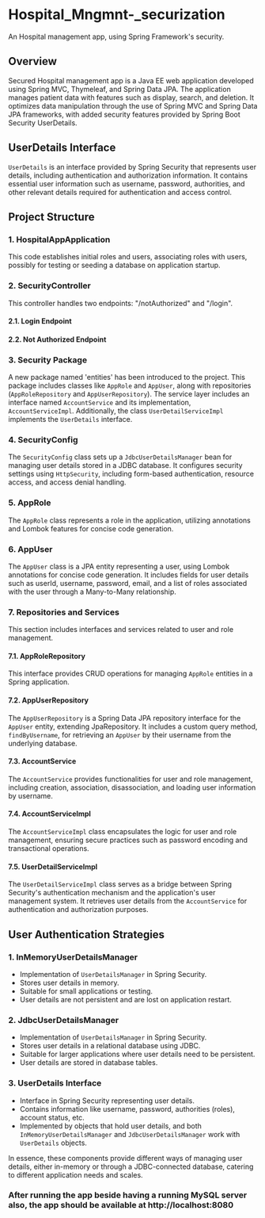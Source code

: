 # Hospital_Mngmnt-_securization
An Hospital management app, using Spring Framework's security.


## Overview

Secured Hospital management app is a Java EE web application developed using Spring MVC, Thymeleaf, and Spring Data JPA. The application manages patient data with features such as display, search, and deletion. It optimizes data manipulation through the use of Spring MVC and Spring Data JPA frameworks, with added security features provided by Spring Boot Security UserDetails.

## UserDetails Interface

`UserDetails` is an interface provided by Spring Security that represents user details, including authentication and authorization information. It contains essential user information such as username, password, authorities, and other relevant details required for authentication and access control.

## Project Structure

### 1. HospitalAppApplication

This code establishes initial roles and users, associating roles with users, possibly for testing or seeding a database on application startup.

### 2. SecurityController

This controller handles two endpoints: "/notAuthorized" and "/login".

#### 2.1. Login Endpoint


#### 2.2. Not Authorized Endpoint


### 3. Security Package

A new package named 'entities' has been introduced to the project. This package includes classes like `AppRole` and `AppUser`, along with repositories (`AppRoleRepository` and `AppUserRepository`). The service layer includes an interface named `AccountService` and its implementation, `AccountServiceImpl`. Additionally, the class `UserDetailServiceImpl` implements the `UserDetails` interface.


### 4. SecurityConfig

The `SecurityConfig` class sets up a `JdbcUserDetailsManager` bean for managing user details stored in a JDBC database. It configures security settings using `HttpSecurity`, including form-based authentication, resource access, and access denial handling.


### 5. AppRole

The `AppRole` class represents a role in the application, utilizing annotations and Lombok features for concise code generation.


### 6. AppUser

The `AppUser` class is a JPA entity representing a user, using Lombok annotations for concise code generation. It includes fields for user details such as userId, username, password, email, and a list of roles associated with the user through a Many-to-Many relationship.


### 7. Repositories and Services

This section includes interfaces and services related to user and role management.

#### 7.1. AppRoleRepository

This interface provides CRUD operations for managing `AppRole` entities in a Spring application.


#### 7.2. AppUserRepository

The `AppUserRepository` is a Spring Data JPA repository interface for the `AppUser` entity, extending JpaRepository. It includes a custom query method, `findByUsername`, for retrieving an `AppUser` by their username from the underlying database.


#### 7.3. AccountService

The `AccountService` provides functionalities for user and role management, including creation, association, disassociation, and loading user information by username.


#### 7.4. AccountServiceImpl

The `AccountServiceImpl` class encapsulates the logic for user and role management, ensuring secure practices such as password encoding and transactional operations.

#### 7.5. UserDetailServiceImpl

The `UserDetailServiceImpl` class serves as a bridge between Spring Security's authentication mechanism and the application's user management system. It retrieves user details from the `AccountService` for authentication and authorization purposes.

## User Authentication Strategies

### 1. InMemoryUserDetailsManager

- Implementation of `UserDetailsManager` in Spring Security.
- Stores user details in memory.
- Suitable for small applications or testing.
- User details are not persistent and are lost on application restart.

### 2. JdbcUserDetailsManager

- Implementation of `UserDetailsManager` in Spring Security.
- Stores user details in a relational database using JDBC.
- Suitable for larger applications where user details need to be persistent.
- User details are stored in database tables.

### 3. UserDetails Interface

- Interface in Spring Security representing user details.
- Contains information like username, password, authorities (roles), account status, etc.
- Implemented by objects that hold user details, and both `InMemoryUserDetailsManager` and `JdbcUserDetailsManager` work with `UserDetails` objects.

In essence, these components provide different ways of managing user details, either in-memory or through a JDBC-connected database, catering to different application needs and scales.

### After running the app beside having a running MySQL server also, the app should be available at http://localhost:8080 
